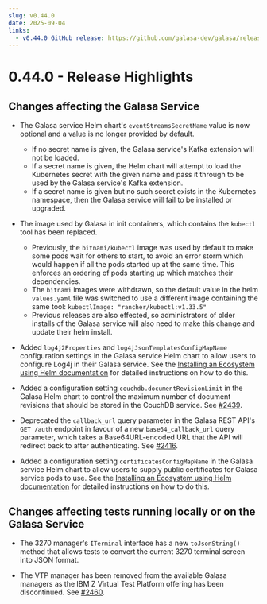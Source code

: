 ```yaml
---
slug: v0.44.0
date: 2025-09-04
links:
  - v0.44.0 GitHub release: https://github.com/galasa-dev/galasa/releases/tag/v0.44.0
---
```


# 0.44.0 - Release Highlights

## Changes affecting the Galasa Service

- The Galasa service Helm chart's `eventStreamsSecretName` value is now optional and a value is no longer provided by default.
    - If no secret name is given, the Galasa service's Kafka extension will not be loaded.
    - If a secret name is given, the Helm chart will attempt to load the Kubernetes secret with the given name and pass it through to be used by the Galasa service's Kafka extension.
    - If a secret name is given but no such secret exists in the Kubernetes namespace, then the Galasa service will fail to be installed or upgraded.

- The image used by Galasa in init containers, which contains the `kubectl` tool has been replaced.
  - Previously, the `bitnami/kubectl` image was used by default to make some pods wait for others to start, to avoid an error storm which would happen if all the pods started up at the same time. This enforces an ordering of pods starting up which matches their dependencies.
  - The `bitnami` images were withdrawn, so the default value in the helm `values.yaml` file was switched to use a different image containing the same tool: `kubectlImage: "rancher/kubectl:v1.33.5"`
  - Previous releases are also effected, so administrators of older installs of the Galasa service will also need to make this change and update their helm install.

- Added `log4j2Properties` and `log4jJsonTemplatesConfigMapName` configuration settings in the Galasa service Helm chart to allow users to configure Log4j in their Galasa service. See the [Installing an Ecosystem using Helm documentation](../../docs/ecosystem/ecosystem-installing-k8s.md#configuring-logging-for-the-galasa-service-optional) for detailed instructions on how to do this.

- Added a configuration setting `couchdb.documentRevisionLimit` in the Galasa Helm chart to control the maximum number of document revisions that should be stored in the CouchDB service. See [#2439](https://github.com/galasa-dev/projectmanagement/issues/2439).

- Deprecated the `callback_url` query parameter in the Galasa REST API's `GET /auth` endpoint in favour of a new `base64_callback_url` query parameter, which takes a Base64URL-encoded URL that the API will redirect back to after authenticating. See [#2416](https://github.com/galasa-dev/projectmanagement/issues/2416).

- Added a configuration setting `certificatesConfigMapName` in the Galasa service Helm chart to allow users to supply public certificates for Galasa service pods to use. See the [Installing an Ecosystem using Helm documentation](../../docs/ecosystem/ecosystem-installing-k8s.md#configuring-public-certificates-optional) for detailed instructions on how to do this.

## Changes affecting tests running locally or on the Galasa Service

- The 3270 manager's `ITerminal` interface has a new `toJsonString()` method that allows tests to convert the current 3270 terminal screen into JSON format.

- The VTP manager has been removed from the available Galasa managers as the IBM Z Virtual Test Platform offering has been discontinued. See [#2460](https://github.com/galasa-dev/projectmanagement/issues/2460).
